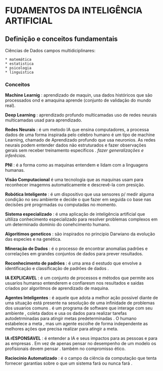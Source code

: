 # FUDAMENTOS DA INTELIGÊNCIA ARTIFICIAL
## Definição e conceitos fundamentais

Ciências de Dados campos multidiciplinares:
    
    * matemática
    * estatistica
    * psicologia
    * linguistica

### Conceitos 

**Machine Learnig** : aprendizado de maquin, usa dados históricos que são processados ond e amaquina aprende (conjunto de validação do mundo real).

**Deep Learning** : aprendizado profundo multicamadas uso de redes neurais multicamadas usad para aprendizado.

**Redes Neurais** : é um metodo IA que  ensina computadores, a processa dados de uma forma inspirada pelo celebro humano é um tipo de machine Learning, chamado de Aprendizado profundo que usa neuronios. 
As redes neurais podem entender dados não estruturados e fazer observações gerais sem receber treinamento especificos . *fazer generalizações e inferêcias*. 

**PNl** : é a forma como as maquinas entendem e lidam com a linguagens humanas.

**Visão Computacional** é uma tecnologia que as maquinas usam para reconhecer imagemns automaticamente e descrevê-la com presição.

**Robótica Inteligente** : é um dispositivo que usa sensores p/ medir alguma condição no seu ambiente  e decide o que fazer em seguida co base nas decisões pré progrmadas ou computadas  no momento. 

**Sistema especializado** : é uma aplicação de inteligência artificial que ultiliza conhecimento especializado para resolver problemas complexos em um determinado dominio do conehcimento humano.

**Algoritimos geneticos** : são inspirados no principio Darwiano da evolução das especies e na genética.

**Mineração de Dados** : é o processo de encontrar anomalias padrões e correlações em grandes conjuntos de dados para prever resultados.

**Reconhecimento de padrões** : é uma area d eestudo que envolve a identificação e classificação de padrões de dados .

**IA EXPLICAVEL** : é um conjunto de processos e métodos que permite aos usuarios humanso entenderem e confiaresm nos resultados  e saidas criados por algoritmos de aprendizado de maquina.

**Agentes Inteligentes** : é aquele que adota a melhor ação possivel diante de uma situação está presente na sesolução de uma infinidade de problemas dos usuarios comuns . é um programa de software que interage com seu ambiente , coleta dados e usa os  dados  para realizar tarefas autodetrminadas para atingir metas  predeterminadas . O humano estabelece a meta , mas um agente escolhe de forma independente  as melhores ações que precisa realizar para atingir a meta.

**IA rESPONSAVEL** : é entender a IA e seus impactos para as pessoas e para as empresas . Em vez de apenas pensar no desempenho de um modelo os profisionais devem pensar . também no compromisso ético.

**Raciocinio Automatizado** : é o campo da ciência da computação que tenta fornecer garantias sobre o que um sistema fará ou nunca fará .



